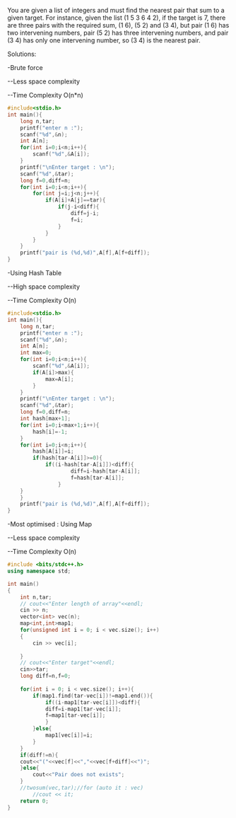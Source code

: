 You are given a list of integers and must find the nearest pair that sum to a given target. For instance, given the list (1 5 3 6 4 2), if the target is 7, there are three pairs with the required sum, (1 6), (5 2) and (3 4), but pair (1 6) has two intervening numbers, pair (5 2) has three intervening numbers, and pair (3 4) has only one intervening number, so (3 4) is the nearest pair.


Solutions:

-Brute force

--Less space complexity 

--Time Complexity O(n*n)
```c
#include<stdio.h>
int main(){
    long n,tar;
    printf("enter n :");
    scanf("%d",&n);
    int A[n];
    for(int i=0;i<n;i++){
        scanf("%d",&A[i]);
    }
    printf("\nEnter target : \n");
    scanf("%d",&tar);
    long f=0,diff=n;
    for(int i=0;i<n;i++){
        for(int j=i;j<n;j++){
            if(A[i]+A[j]==tar){
                if(j-i<diff){
                    diff=j-i;
                    f=i;
                }
            }
        }
    }
    printf("pair is (%d,%d)",A[f],A[f+diff]);
}
```
-Using Hash Table

--High space complexity 

--Time Complexity O(n)
```c
#include<stdio.h>
int main(){
    long n,tar;
    printf("enter n :");
    scanf("%d",&n);
    int A[n];
    int max=0;
    for(int i=0;i<n;i++){
        scanf("%d",&A[i]);
        if(A[i]>max){
            max=A[i];
        }
    }
    printf("\nEnter target : \n");
    scanf("%d",&tar);
    long f=0,diff=n;
    int hash[max+1];
    for(int i=0;i<max+1;i++){
        hash[i]=-1;
    }
    for(int i=0;i<n;i++){
        hash[A[i]]=i;
        if(hash[tar-A[i]]>=0){
            if((i-hash[tar-A[i]])<diff){
                    diff=i-hash[tar-A[i]];
                    f=hash[tar-A[i]];
                }
    }
    }
    printf("pair is (%d,%d)",A[f],A[f+diff]);
}
```
-Most optimised : Using Map  

--Less space complexity 

--Time Complexity O(n)
```cpp
#include <bits/stdc++.h>
using namespace std;

int main()
{
    int n,tar;
    // cout<<"Enter length of array"<<endl;
    cin >> n;
    vector<int> vec(n);
    map<int,int>map1;
    for(unsigned int i = 0; i < vec.size(); i++)
    {
        cin >> vec[i];
        
    }
    // cout<<"Enter target"<<endl;
    cin>>tar;
    long diff=n,f=0;
    
    for(int i = 0; i < vec.size(); i++){
        if(map1.find(tar-vec[i])!=map1.end()){
            if((i-map1[tar-vec[i]])<diff){
            diff=i-map1[tar-vec[i]];
            f=map1[tar-vec[i]];
            }
        }else{
            map1[vec[i]]=i;
        }
    }
    if(diff!=n){
    cout<<"("<<vec[f]<<","<<vec[f+diff]<<")";
    }else{
        cout<<"Pair does not exists";
    }
    //twosum(vec,tar);//for (auto it : vec)
        //cout << it;
    return 0;
}
```
